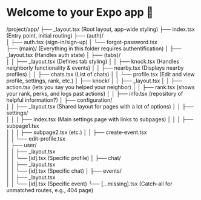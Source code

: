 # Welcome to your Expo app 👋

/project/app/
├── \_layout.tsx (Root layout, app-wide styling)
├── index.tsx (Entry point, initial routing)
├── (auth)/  
│ ├── auth.tsx (sign-in/sign-up)
│ └── forgot-password.tsx  
├── (main)/ (Everything in this folder requires authentification)
│ ├── \_layout.tsx (Handles auth state)
│ ├── (tabs)/  
│ │ ├── \_layout.tsx (Defines tab styling)
│ │ ├── knock.tsx (Handles neighborly functionality & events)
│ │ ├── nearby.tsx (Displays nearby profiles)
│ │ ├── chats.tsx (List of chats)
│ │ └── profile.tsx (Edit and view profile, settings, rank, etc.)
│ ├── knock/
│ │ ├── \_layout.tsx
│ │ ├── action.tsx (lets you say you helped your neighbor)
│ │ ├── rank.tsx (shows your rank, perks, and logs past actions)
│ │ ├── info.tsx (repository of helpful information?)
│ ├── configuration/  
│ │ ├── \_layout.tsx (Shared layout for pages with a lot of options)
│ │ ├── settings/  
│ │ │ ├── index.tsx (Main settings page with links to subpages)
│ │ │ ├── subpage1.tsx  
│ │ │ ├── subpage2.tsx (etc.)
│ │ ├── create-event.tsx  
│ │ └── edit-profile.tsx  
│ ├── user/  
│ │ ├── \_layout.tsx  
│ │ └── [id].tsx (Specific profile)
│ ├── chat/  
│ │ ├── \_layout.tsx  
│ │ └── [id].tsx (Specific chat)
│ ├── events/  
│ │ ├── \_layout.tsx  
│ │ └── [id].tsx (Specific event)
└── [...missing].tsx (Catch-all for unmatched routes, e.g., 404 page)
